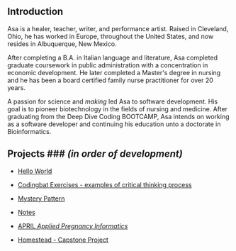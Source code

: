 ## Introduction  

Asa is a healer, teacher, writer, and performance artist.  Raised in Cleveland, Ohio, he has worked in Europe, throughout the United
States, and now resides in Albuquerque, New Mexico.  

After completing a B.A. in Italian language and literature, Asa completed graduate coursework in public administration with a concentration in economic development.  He later completed a Master's degree in nursing and he has been a board certified family nurse practitioner for over 20 years.  

A passion for science and  _making_  led Asa to software development.  His goal is to pioneer biotechnology in the fields of nursing and medicine.  After graduating from the Deep Dive Coding BOOTCAMP, Asa intends on working as a software developer and continuing his education unto a doctorate in Bioinformatics.  



## Projects ### _(in order of development)_  

* [Hello World](https://github.com/JACFlyer/hello-world)

* [Codingbat Exercises - examples of critical thinking process](https://github.com/JACFlyer/Tutoring/tree/master/src)

* [Mystery Pattern](https://github.com/JACFlyer/mystery-pattern)

* [Notes](https://github.com/JACFlyer/Notes)

* [APRIL _Applied Pregnancy Informatics_]( https://jacflyer.github.io/Aprilv2/)  

* [Homestead - Capstone Project](https://github.com/orgs/team-homestead/dashboard)
 
